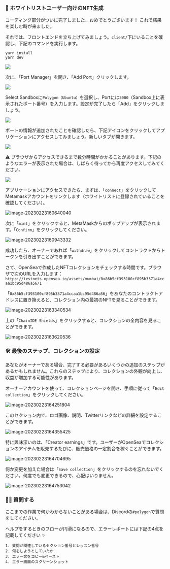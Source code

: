 ### 🦄 ホワイトリストユーザー向けのNFT生成

コーディング部分がついに完了しました、おめでとうございます！ これで結果を楽しむ時が来ました。

それでは、フロントエンドを立ち上げてみましょう。`client/`下にいることを確認し、下記のコマンドを実行します。

```
yarn install
yarn dev
```

![](4_3_9.png)

次に、「Port Manager」を開き、「Add Port」クリックします。

![](4_3_10.png)

Select Sandboxに`Polygon（Ubuntu）`を選択し、Portには`3000`（Sandbox上に表示されたポート番号）を入力します。設定が完了したら「Add」をクリックしましょう。

![](4_3_11.png)

ポートの情報が追加されたことを確認したら、下記アイコンをクリックしてアプリケーションにアクセスしてみましょう。新しいタブが開きます。

![](4_3_12.png)

⚠️ ブラウザからアクセスできるまで数分時間がかかることがあります。下記のようなエラーが表示された場合は、しばらく待ってから再度アクセスしてみてください。

![](4_3_13.png)

アプリケーションにアクセスできたら、まずは、「`connect`」をクリックしてMetamaskアカウントをリンクします（ホワイトリストに登録されていることを確認してください）。

![image-20230223160640040](4_3_1.png)

次に「`mint`」をクリックすると、MetaMaskからのポップアップが表示されます。「`Confirm`」をクリックしてください。

![image-20230223160943332](4_3_2.png)

成功したら、オーナーであれば「`withdraw`」をクリックしてコントラクトからトークンを引き出すことができます。

さて、OpenSeaで作成したNFTコレクションをチェックする時間です。ブラウザで次のURLを入力します：`https://testnets.opensea.io/assets/mumbai/0x86b5cf393100cf895b3371a4ccaa1bc95d486a56/1`

「`0x86b5cf393100cf895b3371a4ccaa1bc95d486a56`」をあなたのコントラクトアドレスに置き換えると、コレクション内の最初のNFTを見ることができます。

![image-20230223163340534](4_3_3.png)

上の「`ChainIDE Shields`」をクリックすると、コレクションの全内容を見ることができます。

![image-20230223163620536](4_3_4.png)

### 🛠 最後のステップ、コレクションの設定

あなたがオーナーである場合、完了する必要があるいくつかの追加のステップがあるかもしれません。これらのステップにより、コレクションの外観が向上し、収益が増加する可能性があります。

オーナーアカウントを使って、コレクションページを開き、手順に従って「`Edit collection`」をクリックしてください。

![image-20230223164251804](4_3_5.png)

このセクション内で、ロゴ画像、説明、Twitterリンクなどの詳細を設定することができます。

![image-20230223164355425](4_3_6.png)

特に興味深いのは、「Creator earnings」です。ユーザーがOpenSeaでコレクションのアイテムを販売するたびに、販売価格の一定割合を稼ぐことができます。

![image-20230223164704695](4_3_7.png)

何か変更を加えた場合は「`Save collection`」をクリックするのを忘れないでください。何度でも変更できるので、心配はいりません。

![image-20230223164753042](4_3_8.png)

### 🙋‍♂️ 質問する

ここまでの作業で何かわからないことがある場合は、Discordの`#polygon`で質問をしてください。

ヘルプをするときのフローが円滑になるので、エラーレポートには下記の4点を記載してください ✨

```
1. 質問が関連しているセクション番号とレッスン番号
2. 何をしようとしていたか
3. エラー文をコピー&ペースト
4. エラー画面のスクリーンショット
```
